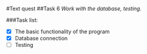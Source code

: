 #Text quest
##Task 6
*Work with the database, testing.*

###Task list:
- [x] The basic functionality of the program
- [x] Database connection
- [ ] Testing
